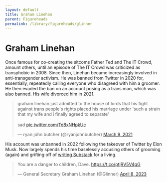 ```yaml
---
layout: default
title: Graham Linehan
parent: Figureheads
permalink: /library/figureheads/glinner
---
```


# Graham Linehan

Once famous for co-creating the sitcoms Father Ted and The IT Crowd, amount others, until an episode of The IT Crowd
was criticized as transphobic in 2008. Since then, Linehan became increasingly involved in anti-transgender activism.
He was banned from Twitter in 2020 for, essentially, repeatedly calling everyone who disagreed with him a groomer.
He then evaded the ban on an account posing as a trans man, which was also banned. His wife divorced him in 2021.

<blockquote class="twitter-tweet" data-dnt="true"><p lang="en" dir="ltr">graham linehan just admitted to the house of lords that his fight against trans people&#39;s rights placed his marriage under &#39;such a strain that my wife and i finally agreed to separate&#39;<br><br>sad <a href="https://t.co/Td8xNHpkUc">pic.twitter.com/Td8xNHpkUc</a></p>&mdash; ryan john butcher (@ryanjohnbutcher) <a href="https://twitter.com/ryanjohnbutcher/status/1369311631029776390?ref_src=twsrc%5Etfw">March 9, 2021</a></blockquote> <script async src="https://platform.twitter.com/widgets.js" charset="utf-8"></script>

His account was unbanned in 2022 following the takeover of Twitter by Elon Musk. Now largely spends his time baselessly
accusing others of grooming (again) and grifting off of [writing Substack](https://grahamlinehan.substack.com/) for a living.

<blockquote class="twitter-tweet" data-dnt="true"><p lang="en" dir="ltr">You are a danger to children, Dave. <a href="https://t.co/ptjRV5V4gG">https://t.co/ptjRV5V4gG</a></p>&mdash; General Secretary Graham Linehan (@Glinner) <a href="https://twitter.com/Glinner/status/1644702568046551041?ref_src=twsrc%5Etfw">April 8, 2023</a></blockquote> <script async src="https://platform.twitter.com/widgets.js" charset="utf-8"></script>
